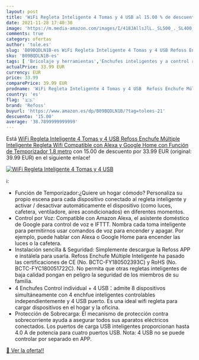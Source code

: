 ```yaml
---
layout: post
title: 'WiFi Regleta Inteligente 4 Tomas y 4 USB al 15.00 % de descuento'
date: 2021-11-28 17:40:30
image: 'https://m.media-amazon.com/images/I/418JAllsJlL._SL500_._SL400_.jpg'
comments: true
category: ofertas
author: 'tole.es'
slug: 'B09BQDLN1B-es WiFi Regleta Inteligente 4 Tomas y 4 USB Refoss Enchufe...'
sku: 'B09BQDLN1B-es'
tags: [ 'Bricolaje y herramientas','Enchufes inteligentes y a control remoto','Enchufes y accesorios','Instalación eléctrica','alexa','google','home','refoss', ]
actualPrice: 33.99 EUR
currency: EUR
price: 33.99
comparePrice: 39.99 EUR
prodname: 'WiFi Regleta Inteligente 4 Tomas y 4 USB  Refoss Enchufe Múltiple Inteligente Regleta Wifi Compatible con Alexa y Google Home  con Función de Temporizador  1.8 metro'
country: 'es'
flag: '🇪🇸'
brand: 'Refoss'
buyurl: 'https://www.amazon.es/dp/B09BQDLN1B/?tag=tolees-21'
descuento: '15.00'
average: '38.7899999999999'
---
```


Está [WiFi Regleta Inteligente 4 Tomas y 4 USB  Refoss Enchufe Múltiple Inteligente Regleta Wifi Compatible con Alexa y Google Home  con Función de Temporizador  1.8 metro](https://www.amazon.es/dp/B09BQDLN1B/?tag=tolees-21) con 15.00 de descuento por 33.99 EUR (original: 39.99 EUR) en el siguiente enlace!

[![WiFi Regleta Inteligente 4 Tomas y 4 USB](https://m.media-amazon.com/images/I/418JAllsJlL._SL500_._SL400_.jpg)](https://www.amazon.es/dp/B09BQDLN1B/?tag=tolees-21)

ℹ️:

- Función de Temporizador:¿Quiere un hogar cómodo? Personaliza su propio escena para cada dispositivo conectado al regleta inteligente y activar / desactivar automáticamente el dispositivo (como luces, cafetera, ventiladore, aires acondicionados) en diferentes momentos.
- Control por Voz: Compatible con Amazon Alexa, el asistente doméstico de Google para control de voz e IFTTT. Nombra cada toma inteligente para permitirnos usar comandos de voz para encender y apagar. Por ejemplo, puede hablar con Alexa o Google Home para encender las luces o la cafetera.
- Instalación sencilla & Seguridad: Simplemente descargue la Refoss APP e instálela para usarla. Refoss Enchufe Múltiple Inteligente ha pasado las certificaciones de CE (No. BCTC-FY180502393C) y RoHS (No. BCTC-FYC180051722C). No permita que otras regletas inteligentes de baja calidad pongan en peligro la seguridad de los miembros de su familia.
- 4 Enchufes Control individual + 4 USB：admite 8 dispositivos simultáneamente con 4 enchfue inteligentes controlables independientemente y 4 USB puerto. Es una ideal wifi regleta para cargar dispositivos en el hogar y la oficina.
- Protección de Sobrecarga: El mecanismo de protección contra sobrecorriente ayuda a asegurar todos sus aparatos eléctricos conectados. Los puertos de carga USB inteligentes proporcionan hasta 4.0 A de potencia para cuatro puertos USB. Nota: 4 USB no se puede controlar por separado en APP.

[🛒 Ver la oferta!!](https://www.amazon.es/dp/B09BQDLN1B/?tag=tolees-21)

